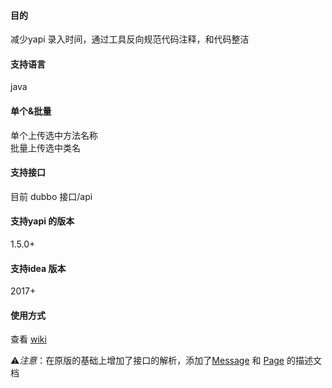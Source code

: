 #### 目的
减少yapi 录入时间，通过工具反向规范代码注释，和代码整洁

#### 支持语言
java

#### 单个&批量

单个上传选中方法名称 <br>
批量上传选中类名 <br>

#### 支持接口
目前 dubbo 接口/api

#### 支持yapi 的版本
1.5.0+

#### 支持idea 版本
2017+


#### 使用方式

查看 <a href="https://github.com/diwand/YapiIdeaUploadPlugin/wiki/%E5%BF%AB%E9%80%9F%E4%BD%BF%E7%94%A8">wiki</a> 

⚠️*注意*：在原版的基础上增加了接口的解析，添加了[Message](https://github.com/cofcool/chaos-server/blob/master/common/src/main/java/net/cofcool/chaos/server/common/core/Message.java) 和 [Page](https://github.com/cofcool/chaos-server/blob/master/common/src/main/java/net/cofcool/chaos/server/common/core/Page.java) 的描述文档


